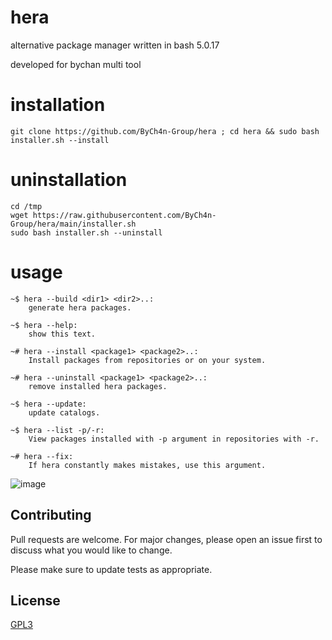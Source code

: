 # hera
alternative package manager written in bash 5.0.17

developed for bychan multi tool 

# installation
```
git clone https://github.com/ByCh4n-Group/hera ; cd hera && sudo bash installer.sh --install 
```

# uninstallation
```
cd /tmp
wget https://raw.githubusercontent.com/ByCh4n-Group/hera/main/installer.sh
sudo bash installer.sh --uninstall
```

# usage
```
~$ hera --build <dir1> <dir2>..:
    generate hera packages.

~$ hera --help:
    show this text.

~# hera --install <package1> <package2>..:
    Install packages from repositories or on your system.

~# hera --uninstall <package1> <package2>..:
    remove installed hera packages.

~$ hera --update:
    update catalogs.

~$ hera --list -p/-r:
    View packages installed with -p argument in repositories with -r.

~# hera --fix:
    If hera constantly makes mistakes, use this argument.
```

![image](https://user-images.githubusercontent.com/54551308/147975751-c91c3524-5fca-4901-a2ed-ed73c716a94c.png)


## Contributing
Pull requests are welcome. For major changes, please open an issue first to discuss what you would like to change.

Please make sure to update tests as appropriate.

## License
[GPL3](https://choosealicense.com/licenses/gpl-3.0/)
